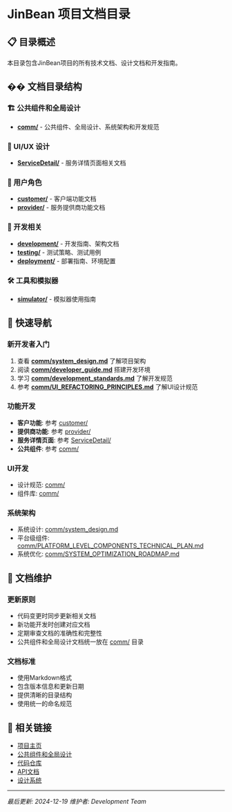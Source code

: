 # JinBean 项目文档目录

## 📋 **目录概述**

本目录包含JinBean项目的所有技术文档、设计文档和开发指南。

## �� **文档目录结构**

### **🏗️ 公共组件和全局设计**
- **[comm/](./comm/)** - 公共组件、全局设计、系统架构和开发规范

### **🎨 UI/UX 设计**
- **[ServiceDetail/](./ServiceDetail/)** - 服务详情页面相关文档

### **👥 用户角色**
- **[customer/](./customer/)** - 客户端功能文档
- **[provider/](./provider/)** - 服务提供商功能文档

### **🔧 开发相关**
- **[development/](./development/)** - 开发指南、架构文档
- **[testing/](./testing/)** - 测试策略、测试用例
- **[deployment/](./deployment/)** - 部署指南、环境配置

### **🛠️ 工具和模拟器**
- **[simulator/](./simulator/)** - 模拟器使用指南

## 🎯 **快速导航**

### **新开发者入门**
1. 查看 **[comm/system_design.md](./comm/system_design.md)** 了解项目架构
2. 阅读 **[comm/developer_guide.md](./comm/developer_guide.md)** 搭建开发环境
3. 学习 **[comm/development_standards.md](./comm/development_standards.md)** 了解开发规范
4. 参考 **[comm/UI_REFACTORING_PRINCIPLES.md](./comm/UI_REFACTORING_PRINCIPLES.md)** 了解UI设计规范

### **功能开发**
- **客户功能**: 参考 [customer/](./customer/)
- **提供商功能**: 参考 [provider/](./provider/)
- **服务详情页面**: 参考 [ServiceDetail/](./ServiceDetail/)
- **公共组件**: 参考 [comm/](./comm/)

### **UI开发**
- 设计规范: [comm/](./comm/)
- 组件库: [comm/](./comm/)

### **系统架构**
- 系统设计: [comm/system_design.md](./comm/system_design.md)
- 平台级组件: [comm/PLATFORM_LEVEL_COMPONENTS_TECHNICAL_PLAN.md](./comm/PLATFORM_LEVEL_COMPONENTS_TECHNICAL_PLAN.md)
- 系统优化: [comm/SYSTEM_OPTIMIZATION_ROADMAP.md](./comm/SYSTEM_OPTIMIZATION_ROADMAP.md)

## 📝 **文档维护**

### **更新原则**
- 代码变更时同步更新相关文档
- 新功能开发时创建对应文档
- 定期审查文档的准确性和完整性
- 公共组件和全局设计文档统一放在 [comm/](./comm/) 目录

### **文档标准**
- 使用Markdown格式
- 包含版本信息和更新日期
- 提供清晰的目录结构
- 使用统一的命名规范

## 🔗 **相关链接**

- [项目主页](../README.md)
- [公共组件和全局设计](./comm/README.md)
- [代码仓库](https://github.com/jinbean/jinbean-app)
- [API文档](https://api.jinbean.com)
- [设计系统](https://design.jinbean.com)

---

*最后更新: 2024-12-19*
*维护者: Development Team* 